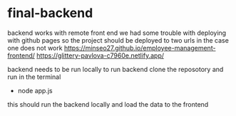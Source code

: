 # final-backend

backend works with remote front end
we had some trouble with deploying with github pages so the project should be deployed to two urls in the case one does not work
https://minseo27.github.io/employee-management-frontend/
https://glittery-pavlova-c7960e.netlify.app/


backend needs to be run locally
to run backend clone the reposotory and run in the terminal
 - node app.js

this should run the backend locally and load the data to the frontend
